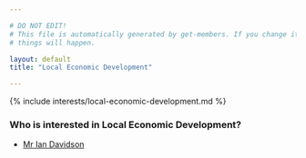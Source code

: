 ```yaml
---

# DO NOT EDIT!
# This file is automatically generated by get-members. If you change it, bad
# things will happen.

layout: default
title: "Local Economic Development"

---
```


{% include interests/local-economic-development.md %}

### Who is interested in Local Economic Development?


* [Mr Ian Davidson](../members/mr-ian-davidson.html)
